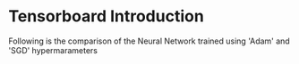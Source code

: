 # Tensorboard Introduction

Following is the comparison of the Neural Network trained using 'Adam' and 'SGD' hypermarameters 
